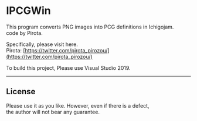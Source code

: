 <!-- IPCGWin README.md -->

# IPCGWin

This program converts PNG images into PCG definitions in Ichigojam.  
code by Pirota.

Specifically, please visit here.  
Pirota: [https://twitter.com/pirota_pirozou/](https://twitter.com/pirota_pirozou/)

To build this project, Please use Visual Studio 2019.  

---

## License

Please use it as you like. However, even if there is a defect,   
the author will not bear any guarantee.  
